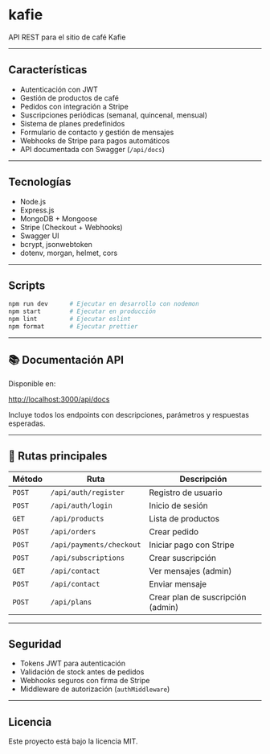 # kafie

API REST para el sitio de café Kafie

---

## Características

- Autenticación con JWT
- Gestión de productos de café
- Pedidos con integración a Stripe
- Suscripciones periódicas (semanal, quincenal, mensual)
- Sistema de planes predefinidos
- Formulario de contacto y gestión de mensajes
- Webhooks de Stripe para pagos automáticos
- API documentada con Swagger (`/api/docs`)

---

## Tecnologías

- Node.js
- Express.js
- MongoDB + Mongoose
- Stripe (Checkout + Webhooks)
- Swagger UI
- bcrypt, jsonwebtoken
- dotenv, morgan, helmet, cors

---

## Scripts

```bash
npm run dev      # Ejecutar en desarrollo con nodemon
npm start        # Ejecutar en producción
npm lint         # Ejecutar eslint
npm format       # Ejecutar prettier
```

---

## 📚 Documentación API

Disponible en:

<http://localhost:3000/api/docs>

Incluye todos los endpoints con descripciones, parámetros y respuestas esperadas.

---

## 🔐 Rutas principales

| Método | Ruta | Descripción |
|--------|------|-------------|
| `POST` | `/api/auth/register` | Registro de usuario |
| `POST` | `/api/auth/login`    | Inicio de sesión |
| `GET`  | `/api/products`      | Lista de productos |
| `POST` | `/api/orders`        | Crear pedido |
| `POST` | `/api/payments/checkout` | Iniciar pago con Stripe |
| `POST` | `/api/subscriptions` | Crear suscripción |
| `GET`  | `/api/contact`       | Ver mensajes (admin) |
| `POST` | `/api/contact`       | Enviar mensaje |
| `POST` | `/api/plans`         | Crear plan de suscripción (admin) |

---

## Seguridad

- Tokens JWT para autenticación
- Validación de stock antes de pedidos
- Webhooks seguros con firma de Stripe
- Middleware de autorización (`authMiddleware`)

---

## Licencia

Este proyecto está bajo la licencia MIT.
